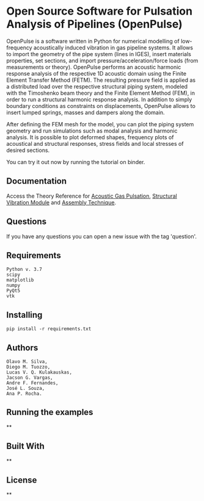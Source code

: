 # Open Source Software for Pulsation Analysis of Pipelines (OpenPulse)

OpenPulse is a software written in Python for numerical modelling of low-frequency acoustically induced vibration in gas pipeline systems. It allows to import the geometry of the pipe system (lines in IGES), insert materials properties, set sections, and import pressure/acceleration/force loads (from measurements or theory). OpenPulse performs an acoustic harmonic response analysis of the respective 1D acoustic domain using the Finite Element Transfer Method (FETM). The resulting pressure field is applied as a distributed load over the respective structural piping system, modeled with the Timoshenko beam theory and the Finite Element Method (FEM), in order to run a structural harmonic response analysis. In addition to simply boundary conditions as constraints on displacements, OpenPulse allows to insert lumped springs, masses and dampers along the domain.

After defining the FEM mesh for the model, you can plot the piping system geometry and run simulations such as modal analysis and harmonic analysis. It is possible to plot deformed shapes, frequency plots of acoustical and structural responses, stress fields and local stresses of desired sections.

You can try it out now by running the tutorial on binder.

## Documentation

Access the Theory Reference for [Acoustic Gas Pulsation](https://www.overleaf.com/read/yxkdxvtpzgwd), [Structural Vibration Module](https://www.overleaf.com/read/qknbtmvyfxyn) and [Assembly Technique](https://www.overleaf.com/read/kzbbgbvpjjqc).

## Questions
If you have any questions you can open a new issue with the tag 'question'.

## Requirements

    Python v. 3.7 
    scipy
    matplotlib
    numpy
    PyQt5
    vtk
    

## Installing

    pip install -r requirements.txt
    
## Authors
    Olavo M. Silva,
    Diego M. Tuozzo, 
    Lucas V. Q. Kulakauskas,
    Jacson G. Vargas,
    Andre F. Fernandes,
    José L. Souza,
    Ana P. Rocha.

## Running the examples

**

## Built With

**

## License

**
